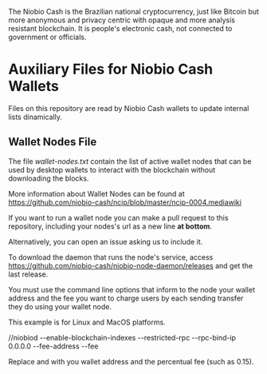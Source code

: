 The Niobio Cash is the Brazilian national cryptocurrency, just like Bitcoin but more anonymous and privacy centric with opaque and more analysis resistant blockchain. It is people's electronic cash, not connected to government or officials.

# Auxiliary Files for Niobio Cash Wallets
Files on this repository are read by Niobio Cash wallets to update internal lists dinamically.
## Wallet Nodes File
The file *wallet-nodes.txt* contain the list of active wallet nodes that can be used by desktop wallets to interact with the blockchain without downloading the blocks.

More information about Wallet Nodes can be found at https://github.com/niobio-cash/ncip/blob/master/ncip-0004.mediawiki

If you want to run a wallet node you can make a pull request to this repository, including your nodes's url as a new line **at bottom**.

Alternatively, you can open an issue asking us to include it.

To download the daemon that runs the node's service, access https://github.com/niobio-cash/niobio-node-daemon/releases and get the last release.

You must use the command line options that inform to the node your wallet address and the fee you want to charge users by each sending transfer they do using your wallet node.

This example is for Linux and MacOS platforms.

/<path>/niobiod --enable-blockchain-indexes --restricted-rpc --rpc-bind-ip 0.0.0.0 --fee-address <fee Address> --fee <fee>

Replace <fee Address> and <fee> with you wallet address and the percentual fee (such as 0.15).
